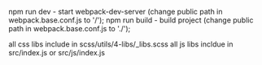 npm run dev - start webpack-dev-server (change public path in webpack.base.conf.js to '/');
npm run build - build project (change public path in webpack.base.conf.js to './');


all css libs include in scss/utils/4-libs/_libs.scss
all js libs incldue in src/index.js or src/js/index.js
